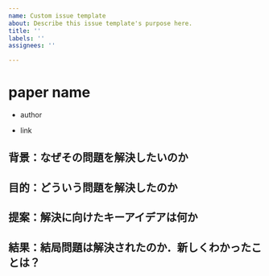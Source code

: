 ```yaml
---
name: Custom issue template
about: Describe this issue template's purpose here.
title: ''
labels: ''
assignees: ''

---
```


# paper name

- author

- link

[]()

## 背景：なぜその問題を解決したいのか


## 目的：どういう問題を解決したのか


## 提案：解決に向けたキーアイデアは何か

## 結果：結局問題は解決されたのか．新しくわかったことは？

